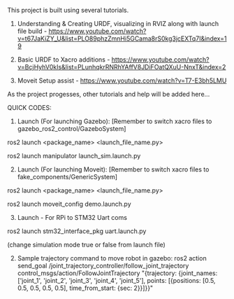 
This project is built using several tutorials.

1. Understanding & Creating URDF, visualizing in RVIZ along with launch file build - https://www.youtube.com/watch?v=t67JaKiZY_U&list=PLO89phzZmnHi5GCama8rS0kg3jcEXTq7I&index=19

2. Basic URDF to Xacro additions - https://www.youtube.com/watch?v=BcjHyhV0kIs&list=PLunhqkrRNRhYAffV8JDiFOatQXuU-NnxT&index=2

3. Moveit Setup assist - https://www.youtube.com/watch?v=T7-E3bh5LMU
   
As the project progesses, other tutorials and help will be added here...





QUICK CODES:

1. Launch (For launching Gazebo):
[Remember to switch xacro files to gazebo_ros2_control/GazeboSystem]


ros2 launch <package_name> <launch_file_name.py>

ros2 launch manipulator launch_sim.launch.py


2. Launch (For launching Moveit):
[Remember to switch xacro files to fake_components/GenericSystem]

ros2 launch <package_name> <launch_file_name.py>

ros2 launch moveit_config demo.launch.py  


3. Launch - For RPi to STM32 Uart coms  

ros2 launch stm32_interface_pkg uart.launch.py 

(change simulation mode true or false from launch file)


2. Sample trajectory command to move robot in gazebo:
ros2 action send_goal /joint_trajectory_controller/follow_joint_trajectory control_msgs/action/FollowJointTrajectory "{trajectory: {joint_names: ['joint_1', 'joint_2', 'joint_3', 'joint_4', 'joint_5'], points: [{positions: [0.5, 0.5, 0.5, 0.5, 0.5], time_from_start: {sec: 2}}]}}"





